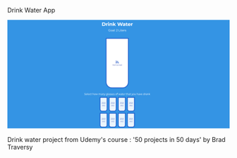 Drink Water App

![Design preview image for drink water project](/images/preview-image.png)

Drink water project from Udemy's course : '50 projects in 50 days' by Brad Traversy
